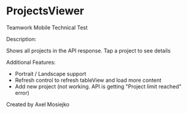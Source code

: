 # ProjectsViewer
Teamwork Mobile Technical Test

Description:

Shows all projects in the API response. Tap a project to see details

Additional Features:

  * Portrait / Landscape support
  * Refresh control to refresh tableView and load more content
  * Add new project (not working. API is getting "Project limit reached" error)


Created by Axel Mosiejko
